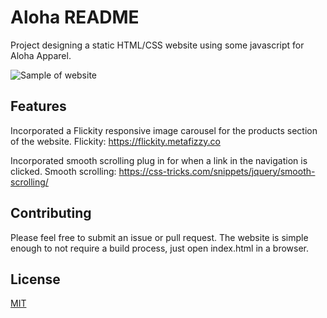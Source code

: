 # Aloha README

Project designing a static HTML/CSS website using some javascript for Aloha Apparel. 

![Sample of website](images/sample-gif.gif)

## Features

Incorporated a Flickity responsive image carousel for the products section of the website. 
Flickity: https://flickity.metafizzy.co

Incorporated smooth scrolling plug in for when a link in the navigation is clicked.
Smooth scrolling: https://css-tricks.com/snippets/jquery/smooth-scrolling/

## Contributing

Please feel free to submit an issue or pull request. The website is simple enough to not require a build process, just open index.html in a browser.

## License

[MIT](LICENSE)